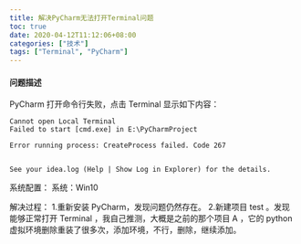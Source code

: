 ```yaml
---
title: 解决PyCharm无法打开Terminal问题
toc: true
date: 2020-04-12T11:12:06+08:00
categories: ["技术"]
tags: ["Terminal", "PyCharm"]
---
```



#### 问题描述

PyCharm 打开命令行失败，点击 Terminal 显示如下内容：

<!--more-->

```no
Cannot open Local Terminal
Failed to start [cmd.exe] in E:\PyCharmProject

Error running process: CreateProcess failed. Code 267


See your idea.log (Help | Show Log in Explorer) for the details.
```

系统配置：
系统：Win10

解决过程：
1.重新安装 PyCharm，发现问题仍然存在。
2.新建项目 test 。发现能够正常打开 Terminal ，我自己推测，大概是之前的那个项目 A ，它的 python 虚拟环境删除重装了很多次，添加环境，不行，删除，继续添加。
